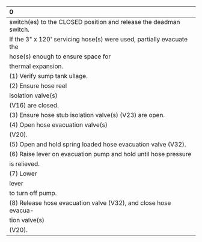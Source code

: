 | 0                                                                    |
|:---------------------------------------------------------------------|
| switch(es) to the CLOSED position and release the deadman switch.    |
| If the 3" x 120' servicing hose(s) were used, partially evacuate the |
| hose(s) enough to ensure space for                                   |
| thermal expansion.                                                   |
| (1) Verify sump tank ullage.                                         |
| (2) Ensure hose reel                                                 |
| isolation valve(s)                                                   |
| (V16) are closed.                                                    |
| (3) Ensure hose stub isolation valve(s) (V23) are open.              |
| (4) Open hose evacuation valve(s)                                    |
| (V20).                                                               |
| (5) Open and hold spring loaded hose evacuation valve (V32).         |
| (6) Raise lever on evacuation pump and hold until hose pressure      |
| is relieved.                                                         |
| (7) Lower                                                            |
| lever                                                                |
| to turn off pump.                                                    |
| (8) Release hose evacuation valve (V32), and close hose evacua-      |
| tion valve(s)                                                        |
| (V20).                                                               |